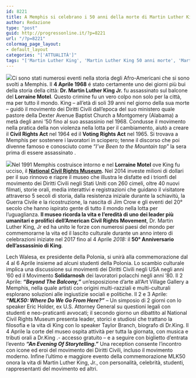 ```yaml
---
id: 8221
title: A Memphis si celebrano i 50 anni della morte di Martin Luther King
author: Redazione
type: "post"
guid: http://progressonline.it/?p=8221
url: "/?p=8221"
colormag_page_layout:
- default_layout
categories: "['ATTUALITÀ']"
tags: "['Martin Luther King', 'Martin Luther King 50 anni morte', 'Martin Luther King assassinio', 'Martin Luther King celebrazioni', 'Martin Luther King Memphis', 'Martin Luther King morte', 'Martin Luther King ricordo']"
---
```


![](https://progressonline.it/wp-content/uploads/2018/03/martin-luther-king-300x168.jpg)Ci sono stati numerosi eventi nella storia degli Afro-Americani che si sono svolti a Memphis. Il **4 Aprile 1968** é stato certamente uno dei giorni più bui della storia della città: **Dr. Martin Luther King Jr.** fu assassinato sul balcone del **Lorraine Motel**. Questo crimine fu un vero colpo non solo per la città, ma per tutto il mondo. King – all’età di soli 39 anni nel giorno della sua morte – guidò il movimento dei Diritti Civili dall’epoca del suo ministero quale pastore della Dexter Avenue Baptist Church a Montgomery (Alabama) a metà degli anni ’50 fino al suo assassinio nel 1968. Condusse il movimento nella pratica della non violenza nella lotta per il cambiamento, aiutò a creare il **Civil Rights Act** nel 1964 ed il **Voting Rights Act** nel 1965. Si trovava a Memphis per sostenere i lavoratori in sciopero; tenne il discorso che poi divenne famoso e conosciuto come “*I’ve Been to the Mountain top*” la sera prima di essere assassinato .

![](https://biancamariacarchidio.img.musvc5.net/static/111388/assets/1/MLK%2050.png)Nel 1991 Memphis costruisce intorno e nel **Lorraine Motel** ove King fu ucciso, il [**National Civil Rights Museum**](https://biancamariacarchidio.musvc5.net/e/t?q=0%3dHSCZOZ%26x%3dX%265%3dSLZN%26G%3dCcOZ%267%3d8r3mEAL2P_9sew_J3_4xjr_DC_9sew_I89TD.5uSzD4Fx06P4M5BBE.1Ox_Jczg_Tr%26A%3d4M5StW.zBA%26A5%3dXQWK)**.** Nel 2014 investe milioni di dollari per il suo rinnovo e riapre il museo che illustra le disfatte ed i trionfi del movimento dei Diritti Civili negli Stati Uniti con 260 cimeli, oltre 40 nuovi filmati, storie orali, media interattivi e registrazioni che guidano il visitatore attraverso 5 secoli di storia, dalla resistenza iniziale durante la schiavitù, la Guerra Civile e la ricostruzione, la nascita di Jim Crow e gli eventi del 20° secolo che hanno ispirato gente di tutto il mondo nella lotta per l’uguaglianza. **Il museo ricorda la vita e l’eredità di uno dei leader più umanitari e prolifici dell’American Civil Rights Movement**, Dr. Martin Luther King, Jr ed ha <span class="st">unito le forze con numerosi paesi del mondo per commemorarne la vita ed il lascito culturale durante un anno intero di celebrazioni iniziate nel 2017 fino al 4 Aprile </span>*2018*<span class="st">*:* il **50° Anniversario dell’assassinio di King**. </span>

Lech Walesa, ex presidente della Polonia, si unirà alla commemorazione dal 4 al 6 Aprile insieme ad alcuni studenti della Polonia. Lo scambio culturale implica una discussione sui movimenti dei Diritti Civili negli USA negli anni ’60 ed il Movimento **Solidarnosh** dei lavoratori polacchi negli anni ’80. Il 2 Aprile: ***“Beyond The Balcony,”*** un’esposizione d’arte all’Art Village Gallery a Memphis, nella quale artisti con origini multi-razziali e multi-culturali esplorano soluzioni alle ingiustizie sociali e politiche. Il 2 e 3 Aprile: ***“MLK50: Where Do We Go From Here?”*** – Un simposio di 2 giorni con lo speaker Eric Holder, ex U.S. Attorney General su questioni legali con studenti e neo-praticanti avvocati; il secondo giorno un dibattito al National Civil Rights Museum presenta leader, storici e studiosi che trattano la filosofia e la vita di King con lo speaker Taylor Branch, biografo di Dr.King. Il 4 Aprile la corte del museo ospita attività per tutta la giornata, con musica e tributi orali a Dr.King .- accesso gratuito – e a seguire con biglietto d’entrata l’evento ***“An Evening Of Storytelling.”*** Una reception consente l’incontro con icone ed eroi del movimento dei Diritti Civili, incluso il movimento moderno. Infine l’ultimo e maggiore evento della commemorazione MLK50 onora la vita di Martin Luther King, Jr., con personalità, celebrità, studenti, rappresentanti del movimento ed altri.
